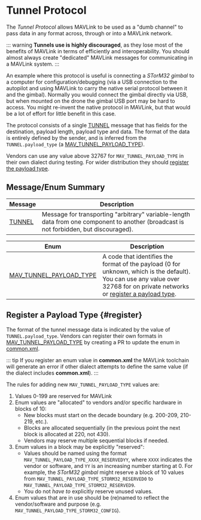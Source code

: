 # Tunnel Protocol

The _Tunnel Protocol_ allows MAVLink to be used as a "dumb channel" to pass data in any format across, through or into a MAVLink network.

::: warning
**Tunnels use is highly discouraged**, as they lose most of the benefits of MAVLink in terms of efficiently and interoperability.
You should almost always create "dedicated" MAVLink messages for communicating in a MAVLink system.
:::

An example where this protocol is useful is connecting a _STorM32 gimbal_ to a computer for configuration/debugging (via a USB connection to the autopilot and using MAVLink to carry the native serial protocol between it and the gimbal).
Normally you would connect the gimbal directly via USB, but when mounted on the drone the gimbal USB port may be hard to access.
You might re-invent the native protocol in MAVLink, but that would be a lot of effort for little benefit in this case.

The protocol consists of a single [TUNNEL](#TUNNEL) message that has fields for the destination, payload length, payload type and data.
The format of the data is entirely defined by the sender, and is inferred from the `TUNNEL.payload_type` (a [MAV_TUNNEL_PAYLOAD_TYPE](#MAV_TUNNEL_PAYLOAD_TYPE)).

Vendors can use any value above 32767 for `MAV_TUNNEL_PAYLOAD_TYPE` in their own dialect during testing.
For wider distribution they should [register the payload type](#register).

## Message/Enum Summary

| Message                                                   | Description                                                                                                                            |
| --------------------------------------------------------- | -------------------------------------------------------------------------------------------------------------------------------------- |
| <a id="TUNNEL"></a>[TUNNEL](../messages/common.md#TUNNEL) | Message for transporting "arbitrary" variable-length data from one component to another (broadcast is not forbidden, but discouraged). |

| Enum                                                                                                         | Description                                                                                                                                                                               |
| ------------------------------------------------------------------------------------------------------------ | ----------------------------------------------------------------------------------------------------------------------------------------------------------------------------------------- |
| <a id="MAV_TUNNEL_PAYLOAD_TYPE"></a>[MAV_TUNNEL_PAYLOAD_TYPE](../messages/common.md#MAV_TUNNEL_PAYLOAD_TYPE) | A code that identifies the format of the payload (0 for unknown, which is the default). You can use any value over 32768 for on private networks or [register a payload type](#register). |

## Register a Payload Type {#register}

The format of the tunnel message data is indicated by the value of `TUNNEL.payload_type`.
Vendors can register their own formats in [MAV_TUNNEL_PAYLOAD_TYPE](#MAV_TUNNEL_PAYLOAD_TYPE) by creating a PR to update the enum in [common.xml](https://github.com/mavlink/mavlink/blob/master/message_definitions/v1.0/common.xml).

::: tip
If you register an enum value in **common.xml** the MAVLink toolchain will generate an error if other dialect attempts to define the same value (if the dialect includes **common.xml**).
:::

The rules for adding new `MAV_TUNNEL_PAYLOAD_TYPE` values are:

1. Values 0-199 are reserved for MAVLink
1. Enum values are "allocated" to vendors and/or specific hardware in blocks of 10:
   - New blocks must start on the decade boundary (e.g. 200-209, 210-219, etc.).
   - Blocks are allocated sequentially (in the previous point the next block is allocated at 220, not 430).
   - Vendors may reserve multiple sequential blocks if needed.
1. Enum values in a block may be explicitly "reserved":
   - Values should be named using the format `MAV_TUNNEL_PAYLOAD_TYPE_XXXX_RESERVEDYY`, where `XXXX` indicates the vendor or software, and `YY` is an increasing number starting at 0.
     For example, the _STorM32 gimbal_ might reserve a block of 10 values from `MAV_TUNNEL_PAYLOAD_TYPE_STORM32_RESERVED0` to `MAV_TUNNEL_PAYLOAD_TYPE_STORM32_RESERVED9`.
   - You do not _have to_ explicitly reserve unused values.
1. Enum values that are in use should be (re)named to reflect the vendor/software and purpose (e.g. `MAV_TUNNEL_PAYLOAD_TYPE_STORM32_CONFIG`).
